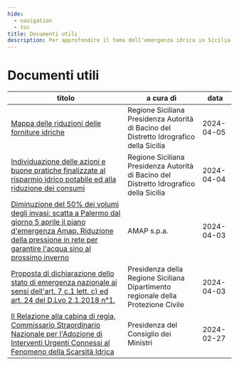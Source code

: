 ```yaml
---
hide:
  - navigation
  - toc
title: Documenti utili
description: Per approfondire il tema dell'emergenza idrica in Sicilia
---
```


# Documenti utili

| titolo | a cura di | data |
| --- | --- | --- |
| [Mappa delle riduzioni delle forniture idriche](2024-04-05_mappa-riduzioni-forniture-idriche.pdf) | Regione Siciliana Presidenza Autorità di Bacino del Distretto Idrografico della Sicilia | 2024-04-05 |
| [Individuazione delle azioni e buone pratiche finalizzate al risparmio idrico potabile ed alla riduzione dei consumi](risparmio_idrico_azioni_pratiche.pdf) | Regione Siciliana Presidenza Autorità di Bacino del Distretto Idrografico della Sicilia | 2024-04-04 |
| [Diminuzione del 50% dei volumi degli invasi: scatta a Palermo dal giorno 5 aprile il piano d'emergenza Amap. Riduzione della pressione in rete per garantire l'acqua sino al prossimo inverno](diminuzione_volumi_invasi_piano_emergenza_amap_palermo.pdf) | AMAP s.p.a. | 2024-04-03 |
| [Proposta di dichiarazione dello stato di emergenza nazionale ai sensi dell'art. 7 c.1 lett. c) ed art. 24 del D.Lvo 2.1.2018 n°1.](emergenza_nazionale_art7e24_dlvo2018n1.pdf) | Presidenza della Regione Siciliana Dipartimento regionale della Protezione Civile | 2024-04-03 |
| [II Relazione alla cabina di regia, Commissario Straordinario Nazionale per l'Adozione di Interventi Urgenti Connessi al Fenomeno della Scarsità Idrica](relazione_cabina-regia_commissario-straordinario-nazionale_interventi-scarsita-idrica.pdf) | Presidenza del Consiglio dei Ministri | 2024-02-27 |

